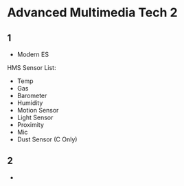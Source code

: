 # Advanced Multimedia Tech 2

## 1

- Modern ES

HMS Sensor List:

- Temp
- Gas
- Barometer
- Humidity
- Motion Sensor
- Light Sensor
- Proximity
- Mic
- Dust Sensor (C Only)

## 2

-

